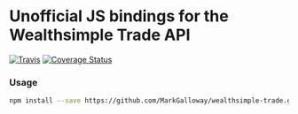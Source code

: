 # Unofficial JS bindings for the Wealthsimple Trade API
[![Travis](https://img.shields.io/travis/alexjoverm/typescript-library-starter.svg)](https://travis-ci.com/MarkGalloway/wealthsimple-trade)
[![Coverage Status](https://coveralls.io/repos/github/MarkGalloway/wealthsimple-trade/badge.svg?branch=master)](https://coveralls.io/github/MarkGalloway/wealthsimple-trade?branch=master)

### Usage
```bash
npm install --save https://github.com/MarkGalloway/wealthsimple-trade.git
```
